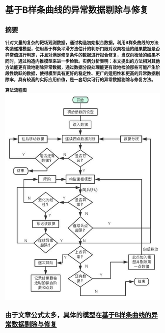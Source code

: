 # 基于B样条曲线的异常数据剔除与修复
## 摘要 

 **针对大量的复杂的靶场观测数据，通过构造初始拟合数据，利用B样条曲线的方法构造递推模型，使用基于样条平滑方法估计的判断门限对双向检验的结果数据是否异常值进行判定，并且对满足修复条件的数据进行拟合修复，当双向检验的结果不同时，通过构造内推模型来进一步检验。实例分析表明：本文提出的方法相对其他方法能更有效地剔除异常数据，通过数据分段处理能更有效地检验那些可能产生阶段性跳跃的数据，使得模型具有更好的稳定性、更广的适用性和更高的异常数据剔除率，具有较高的实际应用价值，是一套切实可行的异常数据剔除与修复方法。**
 
 **算法流程图**
 ![流程图](https://github.com/notmylove/Data-analysis/blob/master/eliminating%20abnormal%20data/pictures/Program%20flow%20chart.jpg)
 
## 由于文章公式太多，具体的模型在[基于B样条曲线的异常数据剔除与修复](https://www.zybuluo.com/notmylove/note/1428375)
